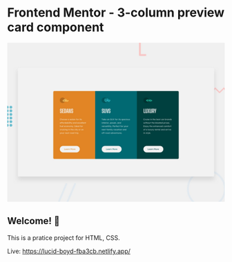 # Frontend Mentor - 3-column preview card component

![Design preview for the 3-column preview card component coding challenge](./design/desktop-preview.jpg)

## Welcome! 👋

This is a pratice project for HTML, CSS. 

Live: https://lucid-boyd-fba3cb.netlify.app/
